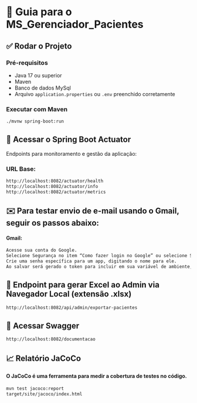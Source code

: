 # 🚀 Guia para o MS_Gerenciador_Pacientes

## ✅ Rodar o Projeto

### Pré-requisitos
- Java 17 ou superior
- Maven 
- Banco de dados MySql
- Arquivo `application.properties` ou `.env` preenchido corretamente

### Executar com Maven
```bash
./mvnw spring-boot:run

```

## 🔧 Acessar o Spring Boot Actuator

Endpoints para monitoramento e gestão da aplicação:

### URL Base:
```bash
http://localhost:8082/actuator/health
http://localhost:8082/actuator/info
http://localhost:8082/actuator/metrics
```

## ✉️ Para testar envio de e-mail usando o Gmail, seguir os passos abaixo:

#### Gmail: 
```bash
Acesse sua conta do Google.
Selecione Segurança no item “Como fazer login no Google” ou selecione Senhas de app ou acesse diretamente o link https://myaccount.google.com/apppasswords
Crie uma senha específica para um app, digitando o nome para ele. 
Ao salvar será gerado o token para incluir em sua variável de ambiente, application.properties ou .env. 
```

## 🧩 Endpoint para gerar Excel ao Admin via Navegador Local (extensão .xlsx)
```bash
http://localhost:8082/api/admin/exportar-pacientes
```

## 📄 Acessar Swagger
```bash
http://localhost:8082/documentacao
```

## 📈 Relatório JaCoCo

#### O JaCoCo é uma ferramenta para medir a cobertura de testes no código.
```bash
mvn test jacoco:report
target/site/jacoco/index.html
```
